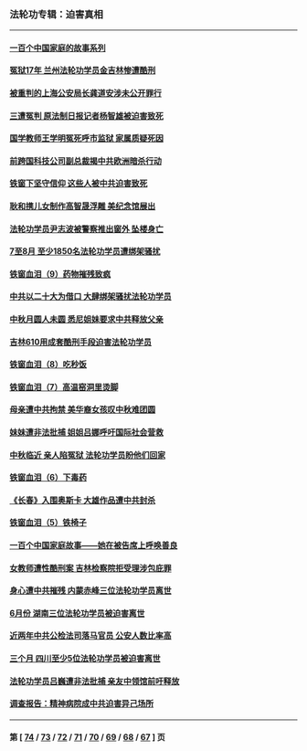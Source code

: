### 法轮功专辑：迫害真相
---
#### [一百个中国家庭的故事系列](../../pages/nf4379/n13833308.md?09280430) 
#### [冤狱17年 兰州法轮功学员金吉林惨遭酷刑](../../pages/nf4379/n13832422.md?09280430) 
#### [被重判的上海公安局长龚道安涉未公开罪行](../../pages/nf4379/n13831922.md?09280430) 
#### [三遭冤判 原法制日报记者杨智雄被迫害致死](../../pages/nf4379/n13830419.md?09280430) 
#### [国学教师王学明冤死呼市监狱 家属质疑死因](../../pages/nf4379/n13831866.md?09280430) 
#### [前跨国科技公司副总裁揭中共欧洲暗杀行动](../../pages/nf4379/n13827561.md?09280430) 
#### [铁窗下坚守信仰 这些人被中共迫害致死](../../pages/nf4379/n13828898.md?09280430) 
#### [耿和携儿女制作高智晟浮雕 美纪念馆展出](../../pages/nf4379/n13829624.md?09280430) 
#### [法轮功学员尹志波被警察推出窗外 坠楼身亡](../../pages/nf4379/n13828273.md?09280430) 
#### [7至8月 至少1850名法轮功学员遭绑架骚扰](../../pages/nf4379/n13824925.md?09280430) 
#### [铁窗血泪（9）药物摧残致疯](../../pages/nf4379/n13819243.md?09280430) 
#### [中共以二十大为借口 大肆绑架骚扰法轮功学员](../../pages/nf4379/n13819570.md?09280430) 
#### [中秋月圆人未圆 悉尼姐妹要求中共释放父亲](../../pages/nf4379/n13819642.md?09280430) 
#### [吉林610用成套酷刑手段迫害法轮功学员](../../pages/nf4379/n13814775.md?09280430) 
#### [铁窗血泪（8）吃秒饭](../../pages/nf4379/n13813761.md?09280430) 
#### [铁窗血泪（7）高温窑洞里烫脚](../../pages/nf4379/n13816073.md?09280430) 
#### [母亲遭中共拘禁 美华裔女孩叹中秋难团圆](../../pages/nf4379/n13815894.md?09280430) 
#### [妹妹遭非法批捕 姐姐吕娜呼吁国际社会营救](../../pages/nf4379/n13814832.md?09280430) 
#### [中秋临近 亲人陷冤狱 法轮功学员盼他们回家](../../pages/nf4379/n13814674.md?09280430) 
#### [铁窗血泪（6）下毒药](../../pages/nf4379/n13793192.md?09280430) 
#### [《长春》入围奥斯卡 大雄作品遭中共封杀](../../pages/nf4379/n13813594.md?09280430) 
#### [铁窗血泪（5）铁椅子](../../pages/nf4379/n13805871.md?09280430) 
#### [一百个中国家庭故事——她在被告席上呼唤善良](../../pages/nf4379/n13805472.md?09280430) 
#### [女教师遭性酷刑案 吉林检察院拒受理涉包庇罪](../../pages/nf4379/n13808837.md?09280430) 
#### [身心遭中共摧残 内蒙赤峰三位法轮功学员离世](../../pages/nf4379/n13808436.md?09280430) 
#### [6月份 湖南三位法轮功学员被迫害离世](../../pages/nf4379/n13807730.md?09280430) 
#### [近两年中共公检法司落马官员 公安人数比率高](../../pages/nf4379/n13807094.md?09280430) 
#### [三个月 四川至少5位法轮功学员被迫害离世](../../pages/nf4379/n13807221.md?09280430) 
#### [法轮功学员吕巍遭非法批捕 亲友中领馆前吁释放](../../pages/nf4379/n13806418.md?09280430) 
#### [调查报告：精神病院成中共迫害异己场所](../../pages/nf4379/n13806163.md?09280430) 

---
#### 第 [ [74](./74.md?09280430) / [73](./73.md?09280430) / [72](./72.md?09280430) / [71](./71.md?09280430) / [70](./70.md?09280430) / [69](./69.md?09280430) / [68](./68.md?09280430) / [67](./67.md?09280430) ] 页
